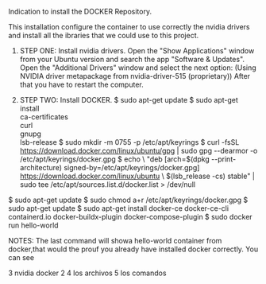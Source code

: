 Indication to install the DOCKER Repository.

This installation configure the container to use correctly the nvidia drivers and install all the ibraries that we could use to this project.

1. STEP ONE: Install nvidia drivers.
  Open the "Show Applications" window from your Ubuntu version and search the app "Software & Updates".
  Open the "Additional Drivers" window and select the next option:
    (Using NVIDIA driver metapackage from nvidia-driver-515 (proprietary))
  After that you have to restart the computer.
  
 2. STEP TWO: Install DOCKER.
  $ sudo apt-get update
  $ sudo apt-get install \
      ca-certificates \
      curl \
      gnupg \
      lsb-release
  $ sudo mkdir -m 0755 -p /etc/apt/keyrings
  $ curl -fsSL https://download.docker.com/linux/ubuntu/gpg | sudo gpg --dearmor -o /etc/apt/keyrings/docker.gpg 
  $ echo \ "deb [arch=$(dpkg --print-architecture) signed-by=/etc/apt/keyrings/docker.gpg] https://download.docker.com/linux/ubuntu \ $(lsb_release -cs) stable" | sudo tee /etc/apt/sources.list.d/docker.list > /dev/null
 
  $ sudo apt-get update
  $ sudo chmod a+r /etc/apt/keyrings/docker.gpg
  $ sudo apt-get update
  $ sudo apt-get install docker-ce docker-ce-cli containerd.io docker-buildx-plugin docker-compose-plugin
  $ sudo docker run hello-world
  
NOTES: The last command will showa hello-world container from docker,that would the prouf you already have installed docker correctly. You can see

3 nvidia docker 2
4 los archivos
5 los comandos
  
  

